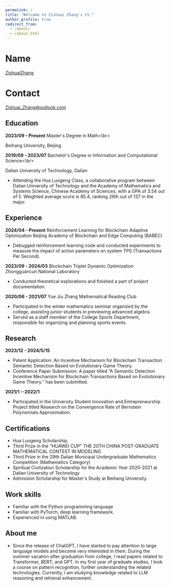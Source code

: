 ```yaml
---
permalink: /
title: "Welcome to Zishuai Zhang's CV."
author_profile: true
redirect_from: 
  - /about/
  - /about.html
---
```


# Name

[ZishuaiZhang](https://github.com/zzs97str)

# Contact

[Zishuai_Zhang@outlook.com](mailto:Zishuai_Zhang@outlook.com)


## Education

**2023/09 - Present** Master's Degree in Math<\br>

Beihang University, Beijing

**2019/09 - 2023/07** Bachelor's Degree in Information and Computational Science<\br>

Dalian University of Technology, Dalian

* Attending the Hua Luogeng Class, a collaborative program between Dalian University of Technology and the Academy of Mathematics and Systems Science, Chinese Academy of Sciences, with a GPA of 3.54 out of 5. Weighted average score is 85.4, ranking 26th out of 137 in the major.

## Experience

**2024/04 - Present** Reinforcement Learning for Blockchain Adaptive Optimization
Beijing Academy of Blockchain and Edge Computing (BABEC)

* Debugged reinforcement learning code and conducted experiments to measure the impact of action parameters on system TPS (Transactions Per Second).

**2023/09 - 2024/03** Blockchain Triplet Dynamic Optimization
Zhongguancun National Laboratory

* Conducted theoretical explorations and finished a part of project documentation.

**2020/06 - 2021/07** Yue Jiu Zhang Mathematical Reading Club

* Participated in the winter mathematics seminar organized by the college, assisting junior students in previewing advanced algebra.
* Served as a staff member of the College Sports Department, responsible for organizing and planning sports events.

## Research

**2023/12 - 2024/5/15** 
* Patent Application: An Incentive Mechanism for Blockchain Transaction Semantic Detection Based on Evolutionary Game Theory.
* Conference Paper Submission: A paper titled “A Semantic Detection Incentive Mechanism for Blockchain Transactions Based on Evolutionary Game Theory.” has been submitted.

**2021/1 --2022/1**
* Participated in the University Student Innovation and Entrepreneurship Project titled Research on the Convergence Rate of Bernstein Polynomials Approximation.

## Certifications

* Hua Luogeng Scholarship,
* Third Prize in the “HUAWEI CUP” THE 20TH CHINA POST-GRADUATE MATHEMATICAL CONTEST IN MODELING
* Third Prize in the 29th Dalian Municipal Undergraduate Mathematics Competition (Mathematics Category)
* Spiritual Civilization Scholarship for the Academic Year 2020-2021 at Dalian University of Technology
* Admission Scholarship for Master's Study at Beihang University.

## Work skills
* Familiar with the Python programming language 
* Familiar with PyTorch, deep learning framework.
* Experienced in using MATLAB.

## About me
* Since the release of ChatGPT, I have started to pay attention to large language models and become very interested in them. During the summer vacation after graduation from college, I read papers related to Transformer, BERT, and GPT. In my first year of graduate studies, I took a course on pattern recognition, further understanding the related technologies. Currently, I am studying knowledge related to LLM reasoning and retrieval enhancement.

